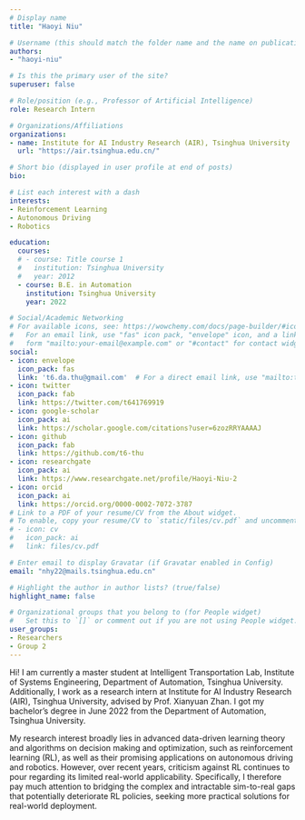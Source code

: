 ```yaml
---
# Display name
title: "Haoyi Niu"

# Username (this should match the folder name and the name on publications)
authors:
- "haoyi-niu"

# Is this the primary user of the site?
superuser: false

# Role/position (e.g., Professor of Artificial Intelligence)
role: Research Intern

# Organizations/Affiliations
organizations:
- name: Institute for AI Industry Research (AIR), Tsinghua University
  url: "https://air.tsinghua.edu.cn/"

# Short bio (displayed in user profile at end of posts)
bio: 

# List each interest with a dash
interests:
- Reinforcement Learning
- Autonomous Driving
- Robotics

education:
  courses:
  # - course: Title course 1
  #   institution: Tsinghua University
  #   year: 2012
  - course: B.E. in Automation
    institution: Tsinghua University
    year: 2022

# Social/Academic Networking
# For available icons, see: https://wowchemy.com/docs/page-builder/#icons
#   For an email link, use "fas" icon pack, "envelope" icon, and a link in the
#   form "mailto:your-email@example.com" or "#contact" for contact widget.
social:
- icon: envelope
  icon_pack: fas
  link: 't6.da.thu@gmail.com'  # For a direct email link, use "mailto:test@example.org".
- icon: twitter
  icon_pack: fab
  link: https://twitter.com/t641769919
- icon: google-scholar
  icon_pack: ai
  link: https://scholar.google.com/citations?user=6zozRRYAAAAJ
- icon: github
  icon_pack: fab
  link: https://github.com/t6-thu
- icon: researchgate
  icon_pack: ai
  link: https://www.researchgate.net/profile/Haoyi-Niu-2
- icon: orcid
  icon_pack: ai
  link: https://orcid.org/0000-0002-7072-3787
# Link to a PDF of your resume/CV from the About widget.
# To enable, copy your resume/CV to `static/files/cv.pdf` and uncomment the lines below.
# - icon: cv
#   icon_pack: ai
#   link: files/cv.pdf

# Enter email to display Gravatar (if Gravatar enabled in Config)
email: "nhy22@mails.tsinghua.edu.cn"

# Highlight the author in author lists? (true/false)
highlight_name: false

# Organizational groups that you belong to (for People widget)
#   Set this to `[]` or comment out if you are not using People widget.
user_groups:
- Researchers
- Group 2
---
```


Hi! I am currently a master student at Intelligent Transportation Lab, Institute of Systems Engineering, Department of Automation, Tsinghua University. Additionally, I work as a research intern at Institute for AI Industry Research (AIR), Tsinghua University, advised by Prof. Xianyuan Zhan. I got my bachelor’s degree in June 2022 from the Department of Automation, Tsinghua University. 

My research interest broadly lies in advanced data-driven learning theory and algorithms on decision making and optimization, such as reinforcement learning (RL), as well as their promising applications on autonomous driving and robotics. However, over recent years, criticism against RL continues to pour regarding its limited real-world applicability. Specifically, I therefore pay much attention to bridging the complex and intractable sim-to-real gaps that potentially deteriorate RL policies, seeking more practical solutions for real-world deployment.
